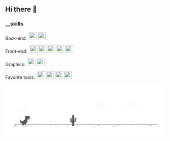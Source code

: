 ## Hi there 🚀

### \_\_skills

Back-end:&nbsp;
<img height="24" width="24" src="https://unpkg.com/simple-icons@v3/icons/rust.svg" />
<img height="24" width="24" src="https://unpkg.com/simple-icons@v3/icons/java.svg" />

Front-end:&nbsp;
<img height="24" width="24" src="https://unpkg.com/simple-icons@v3/icons/javascript.svg" />
<img height="24" width="24" src="https://unpkg.com/simple-icons@v3/icons/typescript.svg" />
<img height="24" width="24" src="https://unpkg.com/simple-icons@v3/icons/react.svg" />
<img height="24" width="24" src="https://unpkg.com/simple-icons@v3/icons/vue-dot-js.svg" />
<img height="24" width="24" src="https://unpkg.com/simple-icons@v3/icons/sass.svg" />

Graphics:&nbsp;
<img height="24" width="24" src="https://unpkg.com/simple-icons@v3/icons/adobephotoshop.svg" />
<img height="24" width="24" src="https://unpkg.com/simple-icons@v3/icons/adobepremierepro.svg" />

Favorite tools:&nbsp;
<img height="24" width="24" src="https://unpkg.com/simple-icons@v3/icons/graphql.svg" />
<img height="24" width="24" src="https://unpkg.com/simple-icons@v3/icons/visualstudiocode.svg" />
<img height="24" width="24" src="https://unpkg.com/simple-icons@v3/icons/webpack.svg" />
<img height="24" width="24" src="https://unpkg.com/simple-icons@v3/icons/docker.svg" />

![image](https://github.com/twistezo/twistezo/blob/master/dino.gif)

<!-- ### \_\_stats

![Anurag's github stats](https://github-readme-stats.vercel.app/api?username=twistezo&count_private=true&include_all_commits&hide=contribs&hide_title=true) -->

<!-- ![Top Langs](https://github-readme-stats.vercel.app/api/top-langs/?username=twistezo&layout=compact&hide_title=true) -->
